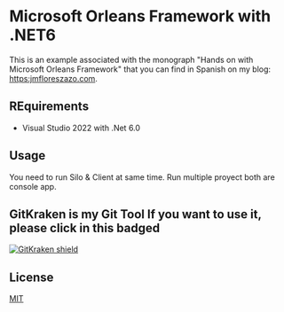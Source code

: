 # Microsoft Orleans Framework with .NET6

This is an example associated with the monograph "Hands on with Microsoft Orleans Framework" that you can find in Spanish on my blog: [https:jmfloreszazo.com](https:jmfloreszazo.com).

## REquirements

- Visual Studio 2022 with .Net 6.0

## Usage

You need to run Silo & Client at same time. Run multiple proyect both are console app.

## GitKraken is my Git Tool If you want to use it, please click in this badged

[![GitKraken shield](https://img.shields.io/badge/GitKraken-Legendary%20Git%20Tools-teal?style=plastic&logo=gitkraken)](https://gitkraken.com/invite/sUviHf86)

## License
[MIT](https://choosealicense.com/licenses/mit/)